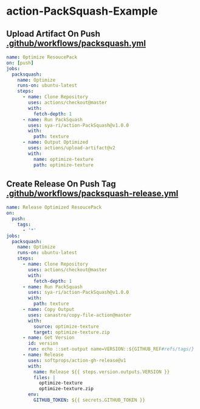 # action-PackSquash-Example

## Upload Artifact On Push [.github/workflows/packsquash.yml](.github/workflows/packsquash.yml)

```yml
name: Optimize ResoucePack
on: [push]
jobs:
  packsquash:
    name: Optimize
    runs-on: ubuntu-latest
    steps:
      - name: Clone Repository
        uses: actions/checkout@master
        with:
          fetch-depth: 1
      - name: Run PackSquash
        uses: sya-ri/action-PackSquash@v1.0.0
        with:
          path: texture
      - name: Output Optimized
        uses: actions/upload-artifact@v2
        with:
          name: optimize-texture
          path: optimize-texture
```

## Create Release On Push Tag [.github/workflows/packsquash-release.yml](.github/workflows/packsquash-release.yml)

```yml
name: Release Optimized ResoucePack
on:
  push:
    tags:
      - '*'
jobs:
  packsquash:
    name: Optimize
    runs-on: ubuntu-latest
    steps:
      - name: Clone Repository
        uses: actions/checkout@master
        with:
          fetch-depth: 1
      - name: Run PackSquash
        uses: sya-ri/action-PackSquash@v1.0.0
        with:
          path: texture
      - name: Copy Output
        uses: canastro/copy-file-action@master
        with:
          source: optimize-texture
          target: optimize-texture.zip
      - name: Get Version
        id: version
        run: echo ::set-output name=VERSION::${GITHUB_REF#refs/tags/}
      - name: Release
        uses: softprops/action-gh-release@v1
        with:
          name: Release ${{ steps.version.outputs.VERSION }}
          files: |
            optimize-texture
            optimize-texture.zip
        env:
          GITHUB_TOKEN: ${{ secrets.GITHUB_TOKEN }}
```
